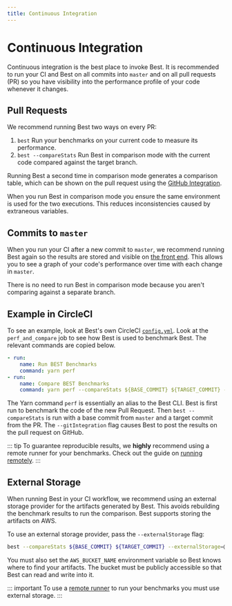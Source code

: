 ```yaml
---
title: Continuous Integration
---
```


# Continuous Integration

Continuous integration is the best place to invoke Best. It is recommended to run your CI and Best on all commits into `master` and on all pull requests (PR) so you have visibility into the performance profile of your code whenever it changes.

## Pull Requests

We recommend running Best two ways on every PR:

1. `best` Run your benchmarks on your current code to measure its performance.
1. `best --compareStats` Run Best in comparison mode with the current code compared against the target branch.

Running Best a second time in comparison mode generates a comparison table, which can be shown on the pull request using the [GitHub Integration](/guide/github-integration).

When you run Best in comparison mode you ensure the same environment is used for the two executions. This reduces inconsistencies caused by extraneous variables.

## Commits to `master`

When you run your CI after a new commit to `master`, we recommend running Best again so the results are stored and visible on [the front end](/guide/frontend). This allows you to see a graph of your code's performance over time with each change in `master`.

There is no need to run Best in comparison mode because you aren't comparing against a separate branch.

## Example in CircleCI

To see an example, look at Best's own CircleCI [`config.yml`](https://github.com/salesforce/best/blob/master/.circleci/config.yml). Look at the `perf_and_compare` job to see how Best is used to benchmark Best. The relevant commands are copied below.

```yml
- run:
    name: Run BEST Benchmarks
    command: yarn perf
- run:
    name: Compare BEST Benchmarks
    command: yarn perf --compareStats ${BASE_COMMIT} ${TARGET_COMMIT} --gitIntegration
```

The Yarn command `perf` is essentially an alias to the Best CLI. Best is first run to benchmark the code of the new Pull Request. Then `best --compareStats` is run with a base commit from `master` and a target commit from the PR. The `--gitIntegration` flag causes Best to post the results on the pull request on GitHub.

::: tip
To guarantee reproducible results, we **highly** recommend using a remote runner for your benchmarks. Check out the guide on [running remotely](/guide/running-remotely).
:::

## External Storage

When running Best in your CI workflow, we recommend using an external storage provider for the artifacts generated by Best. This avoids rebuilding the benchmark results to run the comparison. Best supports storing the artifacts on AWS.

To use an external storage provider, pass the `--externalStorage` flag:

```sh
best --compareStats ${BASE_COMMIT} ${TARGET_COMMIT} --externalStorage=@best/store-aws
```

You must also set the `AWS_BUCKET_NAME` environment variable so Best knows where to find your artifacts. The bucket must be publicly accessible so that Best can read and write into it.

::: important
To use a [remote runner](/guide/running-remotely) to run your benchmarks you must use external storage.
:::
